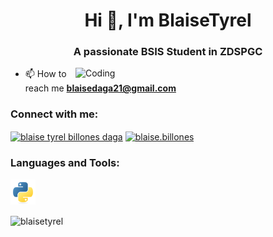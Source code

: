 <h1 align="center">Hi 👋, I'm BlaiseTyrel</h1>
<h3 align="center">A passionate BSIS Student in ZDSPGC</h3>
<img align="right" alt="Coding" width="400" src="https://media.giphy.com/media/fnD9cHHIrYRYk/giphy.gif">


- 📫 How to reach me **blaisedaga21@gmail.com**

<h3 align="left">Connect with me:</h3>
<p align="left">
<a href="https://fb.com/blaise tyrel billones daga" target="blank"><img align="center" src="https://raw.githubusercontent.com/rahuldkjain/github-profile-readme-generator/master/src/images/icons/Social/facebook.svg" alt="blaise tyrel billones daga" height="30" width="40" /></a>
<a href="https://instagram.com/blaise.billones" target="blank"><img align="center" src="https://raw.githubusercontent.com/rahuldkjain/github-profile-readme-generator/master/src/images/icons/Social/instagram.svg" alt="blaise.billones" height="30" width="40" /></a>
</p>

<h3 align="left">Languages and Tools:</h3>
<p align="left"> <a href="https://www.python.org" target="_blank" rel="noreferrer"> <img src="https://raw.githubusercontent.com/devicons/devicon/master/icons/python/python-original.svg" alt="python" width="40" height="40"/> </a> </p>

<p><img align="center" src="https://github-readme-streak-stats.herokuapp.com/?user=blaisetyrel&" alt="blaisetyrel" /></p>
